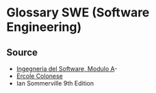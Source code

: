# Glossary SWE (Software Engineering)

## Source
- [Ingegneria del Software, Modulo A](http://www.math.unipd.it/~tullio/IS-1/2014/)-
- [Ercole Colonese](http://www.colonese.it/index.html)
- Ian Sommerville 9th Edition
